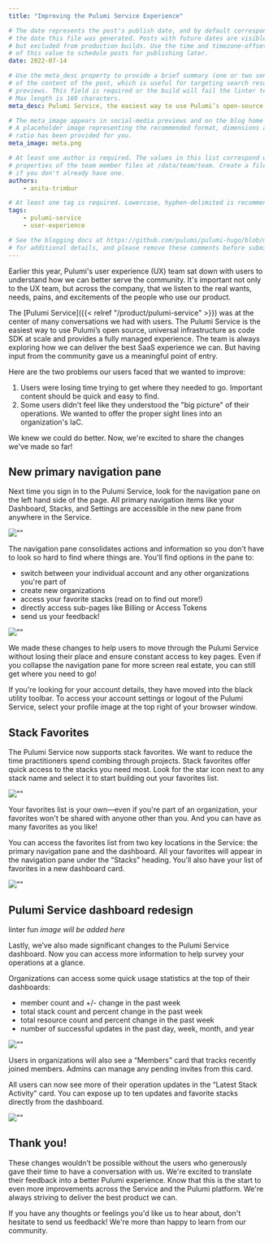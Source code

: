 ```yaml
---
title: "Improving the Pulumi Service Experience"

# The date represents the post's publish date, and by default corresponds with
# the date this file was generated. Posts with future dates are visible in development,
# but excluded from production builds. Use the time and timezone-offset portions of
# of this value to schedule posts for publishing later.
date: 2022-07-14

# Use the meta_desc property to provide a brief summary (one or two sentences)
# of the content of the post, which is useful for targeting search results or social-media
# previews. This field is required or the build will fail the linter test. 
# Max length is 160 characters.
meta_desc: Pulumi Service, the easiest way to use Pulumi’s open-source universal infrastructure as code, just got better with a new and improved user experience.

# The meta_image appears in social-media previews and on the blog home page.
# A placeholder image representing the recommended format, dimensions and aspect
# ratio has been provided for you.
meta_image: meta.png

# At least one author is required. The values in this list correspond with the `id`
# properties of the team member files at /data/team/team. Create a file for yourself
# if you don't already have one.
authors:
    - anita-trimbur

# At least one tag is required. Lowercase, hyphen-delimited is recommended.
tags:
    - pulumi-service
    - user-experience

# See the blogging docs at https://github.com/pulumi/pulumi-hugo/blob/master/BLOGGING.md.
# for additional details, and please remove these comments before submitting for review.
---
```


Earlier this year, Pulumi's user experience (UX) team sat down with users to understand how we can better serve the community. It's important not only to the UX team, but across the company, that we listen to the real wants, needs, pains, and excitements of the people who use our product.

The [Pulumi Service]({{< relref "/product/pulumi-service" >}}) was at the center of many conversations we had with users. The Pulumi Service is the easiest way to use Pulumi’s open source, universal infrastructure as code SDK at scale and provides a fully managed experience. The team is always exploring how we can deliver the best SaaS experience we can. But having input from the community gave us a meaningful point of entry.

<!--more-->

Here are the two problems our users faced that we wanted to improve:

1. Users were losing time trying to get where they needed to go. Important content should be quick and easy to find.
2. Some users didn't feel like they understood the "big picture" of their operations. We wanted to offer the proper sight lines into an organization's IaC.

We knew we could do better. Now, we're excited to share the changes we've made so far!

## New primary navigation pane

Next time you sign in to the Pulumi Service, look for the navigation pane on the left hand side of the page. All primary navigation items like your Dashboard, Stacks, and Settings are accessible in the new pane from anywhere in the Service.

![""](dashboard-nav-expanded.png)

The navigation pane consolidates actions and information so you don't have to look so hard to find where things are. You'll find options in the pane to:

- switch between your individual account and any other organizations you're part of
- create new organizations
- access your favorite stacks (read on to find out more!)
- directly access sub-pages like Billing or Access Tokens
- send us your feedback!

![""](dashboard-nav-collapsed.png)

We made these changes to help users to move through the Pulumi Service without losing their place and ensure constant access to key pages. Even if you collapse the navigation pane for more screen real estate, you can still get where you need to go!

If you're looking for your account details, they have moved into the black utility toolbar. To access your account settings or logout of the Pulumi Service, select your profile image at the top right of your browser window.

## Stack Favorites

The Pulumi Service now supports stack favorites. We want to reduce the time practitioners spend combing through projects. Stack favorites offer quick access to the stacks you need most. Look for the star icon next to any stack name and select it to start building out your favorites list.

![""](stack-navigation.png)

Your favorites list is your own—even if you're part of an organization, your favorites won't be shared with anyone other than you. And you can have as many favorites as you like!

You can access the favorites list from two key locations in the Service: the primary navigation pane and the dashboard. All your favorites will appear in the navigation pane under the “Stacks” heading. You'll also have your list of favorites in a new dashboard card.

![""](stacks-navigation-favorites-card.png)

## Pulumi Service dashboard redesign

linter fun _image will be added here_

Lastly, we’ve also made significant changes to the Pulumi Service dashboard. Now you can access more information to help survey your operations at a glance.

Organizations can access some quick usage statistics at the top of their dashboards:

- member count and +/- change in the past week
- total stack count and percent change in the past week
- total resource count and percent change in the past week
- number of successful updates in the past day, week, month, and year

![""](dashboard-quick-stats.png)

Users in organizations will also see a “Members” card that tracks recently joined members. Admins can manage any pending invites from this card.

All users can now see more of their operation updates in the “Latest Stack Activity” card. You can expose up to ten updates and favorite stacks directly from the dashboard.

![""](members-stack-activity-cards.png)

## Thank you!

These changes wouldn’t be possible without the users who generously gave their time to have a conversation with us. We're excited to translate their feedback into a better Pulumi experience. Know that this is the start to even more improvements across the Service and the Pulumi platform. We're always striving to deliver the best product we can.

If you have any thoughts or feelings you'd like us to hear about, don't hesitate to send us feedback! We're more than happy to learn from our community.

